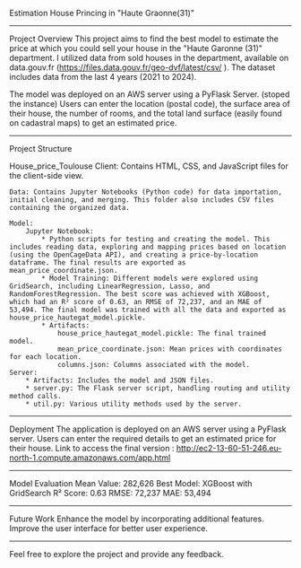 Estimation House Princing in "Haute Graonne(31)"

-------------
Project Overview 
This project aims to find the best model to estimate the price at which you could sell your house in the "Haute Garonne (31)" department.
I utilized data from sold houses in the department, available on data.gouv.fr (https://files.data.gouv.fr/geo-dvf/latest/csv/ ). The dataset includes data from the last 4 years (2021 to 2024).

The model was deployed on an AWS server using a PyFlask Server. (stoped the instance)
Users can enter the location (postal code), the surface area of their house, the number of rooms, and the total land surface (easily found on cadastral maps) to get an estimated price.


------------ 
Project Structure

House_price_Toulouse
    Client: Contains HTML, CSS, and JavaScript files for the client-side view.
    
    Data: Contains Jupyter Notebooks (Python code) for data importation, initial cleaning, and merging. This folder also includes CSV files containing the organized data.
    
    Model:
        Jupyter Notebook: 
            * Python scripts for testing and creating the model. This includes reading data, exploring and mapping prices based on location (using the OpenCageData API), and creating a price-by-location dataframe. The final results are exported as mean_price_coordinate.json.
            * Model Training: Different models were explored using GridSearch, including LinearRegression, Lasso, and RandomForestRegression. The best score was achieved with XGBoost, which had an R² score of 0.63, an RMSE of 72,237, and an MAE of 53,494. The final model was trained with all the data and exported as house_price_hautegat_model.pickle.
            * Artifacts:
                house_price_hautegat_model.pickle: The final trained model.
                mean_price_coordinate.json: Mean prices with coordinates for each location.
                columns.json: Columns associated with the model.
    Server:
        * Artifacts: Includes the model and JSON files.
        * server.py: The Flask server script, handling routing and utility method calls.
        * util.py: Various utility methods used by the server.
        
-----------
Deployment
The application is deployed on an AWS server using a PyFlask server. Users can enter the required details to get an estimated price for their house. Link to access the final version : http://ec2-13-60-51-246.eu-north-1.compute.amazonaws.com/app.html

----------------
Model Evaluation
Mean Value: 282,626
Best Model: XGBoost with GridSearch
R² Score: 0.63
RMSE: 72,237
MAE: 53,494

----------------
Future Work
Enhance the model by incorporating additional features.
Improve the user interface for better user experience.

--------------
Feel free to explore the project and provide any feedback. 

